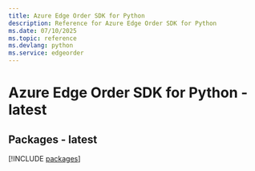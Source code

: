 ```yaml
---
title: Azure Edge Order SDK for Python
description: Reference for Azure Edge Order SDK for Python
ms.date: 07/10/2025
ms.topic: reference
ms.devlang: python
ms.service: edgeorder
---
```

# Azure Edge Order SDK for Python - latest
## Packages - latest
[!INCLUDE [packages](edge-order-index.md)]